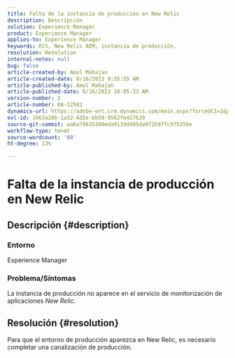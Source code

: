 ```yaml
---
title: Falta de la instancia de producción en New Relic
description: Descripción
solution: Experience Manager
product: Experience Manager
applies-to: Experience Manager
keywords: KCS, New Relic AEM, instancia de producción,
resolution: Resolution
internal-notes: null
bug: false
article-created-by: Amol Mahajan
article-created-date: 8/16/2023 9:55:55 AM
article-published-by: Amol Mahajan
article-published-date: 8/16/2023 10:05:33 AM
version-number: 2
article-number: KA-22582
dynamics-url: https://adobe-ent.crm.dynamics.com/main.aspx?forceUCI=1&pagetype=entityrecord&etn=knowledgearticle&id=73509313-1b3c-ee11-bdf4-6045bd006079
exl-id: 1663a28b-1a52-4d2e-bb59-9562fe427629
source-git-commit: aa6a79635380eda913ddd95da0f2b97fc975356e
workflow-type: tm+mt
source-wordcount: '60'
ht-degree: 13%

---
```


# Falta de la instancia de producción en New Relic

## Descripción {#description}


### <b>Entorno</b>

Experience Manager



### <b>Problema/Síntomas</b>

La instancia de producción no aparece en el servicio de monitorización de aplicaciones *New Relic*.


## Resolución {#resolution}


Para que el entorno de producción aparezca en New Relic, es necesario completar una canalización de producción.
